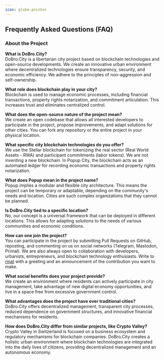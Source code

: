 ```yaml
---
icon: globe-pointer
---
```


## **Frequently Asked Questions (FAQ)**

### **About the Project**  
**What is DoBro.City?**  
DoBro.City is a libertarian city project based on blockchain technologies and open-source developments. We create an innovative urban environment where decentralized technologies ensure transparency, security, and economic efficiency. We adhere to the principles of non-aggression and self-ownership.    

**What role does blockchain play in your city?**  
Blockchain is used to manage economic processes, including financial transactions, property rights notarization, and commitment articulation. This increases trust and eliminates centralized control.

**What does the open-source nature of the project mean?**  
We create an open codebase that allows all interested developers to participate in the project, propose improvements, and adapt solutions for other cities. You can fork any repository or the entire project in your physical location. 

**What specific city blockchain technologies do you offer?**  
We use the Stellar blockchain for tokenizing the real sector (Real World Assets - RWA) and participant commitments (labor tokens). We are not inventing a new blockchain. In Popup City, the blockchain acts as an automated ledger for recording economic transactions and property rights notarization. 

**What does Popup mean in the project name?**  
Popup implies a modular and flexible city architecture. This means the project can be temporary or adaptable, depending on the community's needs and location. Cities are such complex organizations that they cannot be planned. 

**Is DoBro.City tied to a specific location?**  
No, our concept is a universal framework that can be deployed in different locations. This allows for adapting solutions to the needs of various communities and economic conditions.  

**How can one join the project?**  
You can participate in the project by submitting Pull Requests on GitHub, reposting, and commenting on us on social networks (Telegram, Mastodon, Primal). We are also always open to collaboration with developers, urbanists, entrepreneurs, and blockchain technology enthusiasts. Write to [rinat](https://t.me/programyzer) with a greeting and an announcement of the contribution you want to make. 

**What social benefits does your project provide?**  
We create an environment where residents can actively participate in city management, take advantage of new digital economy opportunities, and live in a space free from excessive government control.  

**What advantages does the project have over traditional cities?**  
DoBro.City offers decentralized management, transparent city processes, reduced dependence on government structures, and innovative financial mechanisms for residents.  

**How does DoBro.City differ from similar projects, like Crypto Valley?**  
Crypto Valley in Switzerland is focused on a business ecosystem and regulatory mechanisms for blockchain companies. DoBro.City creates a holistic urban environment where blockchain technologies are integrated into the daily lives of citizens, providing decentralized management and an autonomous economy.  
